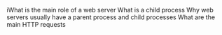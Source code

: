 iWhat is the main role of a web server
What is a child process
Why web servers usually have a parent process and child processes
What are the main HTTP requests
